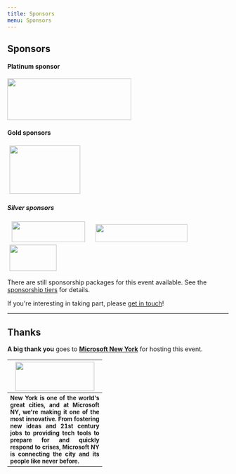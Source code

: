 ```yaml
---
title: Sponsors
menu: Sponsors
---
```


## Sponsors

#### Platinum sponsor

<img src="http://dynamicinfradays.org/events/2016-nyc/img/packet-logo.png" width="282" height="95" style="margin: 0;">

#### Gold sponsors

<img src="http://dynamicinfradays.org/events/2016-nyc/img/mysql-logo.png" width="161" height="110" style="margin: 3px 5px 3px 5px;">

##### Silver sponsors

<img src="http://dynamicinfradays.org/events/2016-boston/img/sysdig-logo.png" width="167" height="47" style="margin: 0 10px 0 10px;">

<img src="http://dynamicinfradays.org/events/2016-nyc/img/rancher-logo.png" width="209" height="41" style="margin: 0 10px 0 10px;">

<img src="http://dynamicinfradays.org/events/2016-nyc/img/rancher-logo-2.png" width="107" height="60" style="margin: 3px 5px 3px 5px;">

There are still sponsorship packages for this event available. See the [sponsorship tiers](/2016-nyc-sponsorship) for details.

If you're interesting in taking part, please [get in touch](mailto:2016-nyc-sponsorship@dynamicinfradays.org)!

----

## Thanks

**A big thank you** goes to **[Microsoft New York](http://microsoftnewyork.com)** for hosting this event.
<table style="border:none;vertical-align:middle;">
    <tr><th style="width:200px;text-align:center">
      <img src="http://microsoftnewengland.com/eventmanager/img/MSFT_logo_rgb_C-Gray_D.png" width="180" height="66" style="margin-left:auto;margin-right:auto;display:inline-block;">
    </th></tr>
    <tr><th style="font-size:small;text-align:justify">
      <span>New York is one of the world's great cities, and at Microsoft NY, we're making it one of the most innovative. From fostering new ideas and 21st century jobs to providing tech tools to prepare for and quickly respond to crises, Microsoft NY is connecting the city and its people like never before.</span>
    </th></tr>
</table>
